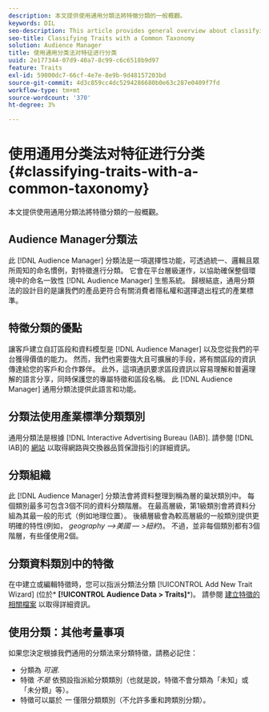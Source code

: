 ```yaml
---
description: 本文提供使用通用分類法將特徵分類的一般概觀。
keywords: DIL
seo-description: This article provides general overview about classifying traits with a common taxonomy.
seo-title: Classifying Traits with a Common Taxonomy
solution: Audience Manager
title: 使用通用分类法对特征进行分类
uuid: 2e177344-07d9-40a7-8c99-c6c6518b9d97
feature: Traits
exl-id: 59000dc7-66cf-4e7e-8e9b-9d48157203bd
source-git-commit: 4d3c859cc4dc5294286680b0e63c287e0409f7fd
workflow-type: tm+mt
source-wordcount: '370'
ht-degree: 3%

---
```


# 使用通用分类法对特征进行分类 {#classifying-traits-with-a-common-taxonomy}

本文提供使用通用分類法將特徵分類的一般概觀。

## Audience Manager分類法

<!-- c_common_taxonomy_about.xml -->

此 [!DNL Audience Manager] 分類法是一項選擇性功能，可透過統一、邏輯且眾所周知的命名慣例，對特徵進行分類。 它會在平台層級運作，以協助確保整個環境中的命名一致性 [!DNL Audience Manager] 生態系統。 歸根結底，通用分類法的設計目的是讓我們的產品更符合有關消費者隱私權和選擇退出程式的產業標準。

## 特徵分類的優點

讓客戶建立自訂區段和資料模型是 [!DNL Audience Manager] 以及您從我們的平台獲得價值的能力。 然而，我們也需要強大且可擴展的手段，將有關區段的資訊傳達給您的客戶和合作夥伴。 此外，這項通訊要求區段資訊以容易理解和普遍理解的語言分享，同時保護您的專屬特徵和區段名稱。 此 [!DNL Audience Manager] 通用分類法提供此語言和功能。

## 分類法使用產業標準分類類別

通用分類法是根據 [!DNL Interactive Advertising Bureau (IAB)]. 請參閱 [!DNL IAB]的 [網站](https://www.iab.net/iab_products_and_industry_services/508676/ne_guidelines) 以取得網路與交換器品質保證指引的詳細資訊。

## 分類組織

此 [!DNL Audience Manager] 分類法會將資料整理到稱為層的巢狀類別中。 每個類別最多可包含3個不同的資料分類階層。 在最高層級，第1級類別會將資料分組為其最一般的形式（例如地理位置）。 後續層級會為較高層級的一般類別提供更明確的特性(例如， *geography —>美國 — >紐約*)。 不過，並非每個類別都有3個階層，有些僅使用2個。

## 分類資料類別中的特徵

在中建立或編輯特徵時，您可以指派分類法分類 [!UICONTROL Add New Trait Wizard] (位於* **[!UICONTROL Audience Data > Traits]***)。 請參閱 [建立特徵的相關檔案](../../features/traits/create-onboarded-rule-based-traits.md) 以取得詳細資訊。

## 使用分類：其他考量事項

如果您決定根據我們通用的分類法來分類特徵，請務必記住：

* 分類為 *可選*.
* 特徵 *不是* 依預設指派給分類類別（也就是說，特徵不會分類為「未知」或「未分類」等）。
* 特徵可以屬於 *一* 僅限分類類別（不允許多重和跨類別分類）。
